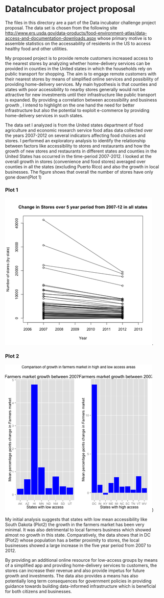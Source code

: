 # DataIncubator project proposal

The files in this directory are a part of the Data incubator challenge project proposal.
The data set is chosen from the following site http://www.ers.usda.gov/data-products/food-environment-atlas/data-access-and-documentation-downloads.aspx
whose primary motive is to assemble statistics on the accessability of residents in the US
to access healthy food and other utilities.

My proposed project is to provide remote  customers increased access to the nearest stores
by analyzing whether home-delivery services can be provided in counties in the United states 
in which the households rely on public transport for shopping. The aim is to engage  remote 
customers  with their nearest stores by means of simplified online services and possibility 
of providing home-delivery services. My main hypothesis is that counties and states with poor 
accessibility to nearby stores generally would not be attractive for new investments until 
their infrastructure like public transport is expanded. By providing a correlation between 
accessibility and business growth , I intend to highlight on the one hand the need for better
infrastructure but also the potential to exploit e-commerce by providing home-delivery services 
in such states.

The data set I analyzed is from the United states department of food agriculture and economic 
research service food atlas data collected over the years 2007-2012 on several indicators affecting 
food choices and stores. I performed an exploratory analysis to identify the relationship between 
factors like accessibility to stores and restaurants  and how the growth of new stores and restaurants in different states and counties in the United States has occurred in the time-period  2007-2012. I looked at the overall growth in stores (convenience and food stores) averaged over counties in all the states (excluding Puerto Rico) and also the growth in local businesses. 
The figure shows that overall the number of stores have only gone down(Plot 1)
### Plot 1

![Change in number of stores between 2007-12 in all US states](StoresDataChange.png).


### Plot 2
![Growth in local business](plot6_FarmersMarkt.png)) 


My initial analysis suggests that states with low mean accessibility like South Dakota (Plot2)
the growth in the farmers market has been very minimal. It was also detrimental to local farmers business which showed almost no growth in this state. Comparatively, the data shows that in DC (Plot2)
whose population has a better proximity to stores, the local businesses showed a large increase in the 
five year period from 2007 to 2012.

By providing an additional online resource for low-access groups by means of a simplified app  and providing home-delivery services to customers, the stores can increase their revenue and also provide impetus for future growth and investments. The data also provides a means has also potentially long term consequences for government policies  in providing guidance towards building data-informed infrastructure which is beneficial for both citizens and businesses.
